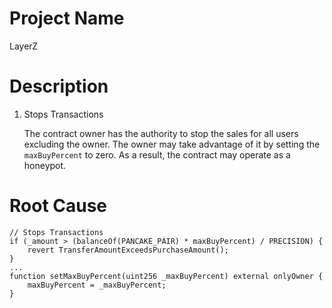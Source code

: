 # Project Name
LayerZ

# Description
1. Stops Transactions
    
    The contract owner has the authority to stop the sales for all users excluding the owner. The owner may take advantage of it by setting the `maxBuyPercent` to zero. As a result, the contract may operate as a honeypot.

# Root Cause
```solidity
// Stops Transactions
if (_amount > (balanceOf(PANCAKE_PAIR) * maxBuyPercent) / PRECISION) {
    revert TransferAmountExceedsPurchaseAmount();
}
...
function setMaxBuyPercent(uint256 _maxBuyPercent) external onlyOwner {
    maxBuyPercent = _maxBuyPercent;
}